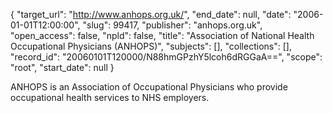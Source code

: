 {
  "target_url": "http://www.anhops.org.uk/", 
  "end_date": null, 
  "date": "2006-01-01T12:00:00", 
  "slug": 99417, 
  "publisher": "anhops.org.uk", 
  "open_access": false, 
  "npld": false, 
  "title": "Association of National Health Occupational Physicians (ANHOPS)", 
  "subjects": [], 
  "collections": [], 
  "record_id": "20060101T120000/N88hmGPzhY5lcoh6dRGGaA==", 
  "scope": "root", 
  "start_date": null
}

ANHOPS is an Association of Occupational Physicians who provide occupational health services to NHS employers.